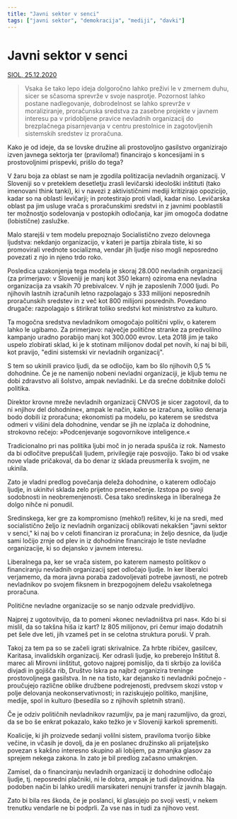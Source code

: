 ```yaml
---
title: "Javni sektor v senci"
tags: ["javni sektor", "demokracija", "mediji", "davki"]
---
```


# Javni sektor v senci

[SIOL, 25.12.2020](https://siol.net/siol-plus/kolumne/tomaz-stih-javni-sektor-v-senci-542176)

> Vsaka še tako lepo ideja dolgoročno lahko preživi le v zmernem duhu, sicer se sčasoma sprevrže v svoje nasprotje. Pozornost lahko postane nadlegovanje, dobrodelnost se lahko sprevrže v moraliziranje, proračunska sredstva za zasebne projekte v javnem interesu pa v pridobljene pravice nevladnih organizacij do brezplačnega pisarnjevanja v centru prestolnice in zagotovljenih sistemskih sredstev iz proračuna.

Kako je od ideje, da se lovske družine ali prostovoljno gasilstvo organizirajo izven javnega sektorja ter (praviloma!) financirajo s koncesijami in s prostovoljnimi prispevki, prišlo do tega?

V žaru boja za oblast se nam je zgodila politizacija nevladnih organizacij. V Sloveniji so v preteklem desetletju zrasli levičarski ideološki inštituti (tako imenovani think tanki), ki v navezi z aktivističnimi mediji kritizirajo opozicijo, kadar so na oblasti levičarji; in protestirajo proti vladi, kadar niso. Levičarska oblast pa jim usluge vrača s proračunskimi sredstvi in z javnimi pooblastili ter možnostjo sodelovanja v postopkih odločanja, kar jim omogoča dodatne (lobistične) zaslužke.

Malo starejši v tem modelu prepoznajo Socialistično zvezo delovnega ljudstva: nekdanjo organizacijo, v kateri je partija zbirala tiste, ki so promovirali vrednote socializma, vendar jih ljudje niso mogli neposredno povezati z njo in njeno trdo roko.

Posledica uzakonjenja tega modela je skoraj 28.000 nevladnih organizacij (za primerjavo: v Sloveniji je manj kot 350 lekarn) oziroma ena nevladna organizacija za vsakih 70 prebivalcev. V njih je zaposlenih 7.000 ljudi. Po njihovih lastnih izračunih letno razpolagajo s 333 milijoni neposrednih proračunskih sredstev in z več kot 800 milijoni posrednih. Povedano drugače: razpolagajo s štirikrat toliko sredstvi kot ministrstvo za kulturo.

Ta mogočna sredstva nevladnikom omogočajo politični vpliv, o katerem lahko le ugibamo. Za primerjavo: največje politične stranke za predvolilno kampanjo uradno porabijo manj kot 300.000 evrov. Leta 2018 jim je tako uspelo zlobirati sklad, ki je k stotinam milijonov dodal pet novih, ki naj bi bili, kot pravijo, "edini sistemski vir nevladnih organizacij".

S tem so ukinili pravico ljudi, da se odločijo, kam bo šlo njihovih 0,5 % dohodnine. Če je ne namenijo nobeni nevladni organizaciji, je kljub temu ne dobi zdravstvo ali šolstvo, ampak nevladniki. Le da srečne dobitnike določi politika.

Direktor krovne mreže nevladnih organizacij CNVOS je sicer zagotovil, da to ni »njihov del dohodnine«, ampak le način, kako se izračuna, koliko denarja bodo dobili iz proračuna; ekonomisti pa modelu, po katerem se sredstva odmeri v višini dela dohodnine, vendar se jih ne izplača iz dohodnine, strokovno rečejo: »Podcenjevanje sogovornikove inteligence.«

Tradicionalno pri nas politika ljubi moč in jo nerada spušča iz rok. Namesto da bi odločitve prepuščali ljudem, privilegije raje posvojijo. Tako bi od vsake nove vlade pričakoval, da bo denar iz sklada preusmerila k svojim, ne ukinila.

Zato je vladni predlog povečanja deleža dohodnine, o katerem odločajo ljudje, in ukinitvi sklada zelo prijetno presenečenje. Izstopa po svoji sodobnosti in neobremenjenosti. Česa tako sredinskega in liberalnega že dolgo nihče ni ponudil.

Sredinskega, ker gre za kompromisno (mehko!) rešitev, ki je na sredi, med socialistično željo iz nevladnih organizacij oblikovati nekakšen "javni sektor v senci," ki naj bo v celoti financiran iz proračuna; in željo desnice, da ljudje sami ločijo zrnje od plev in iz dohodnine financirajo le tiste nevladne organizacije, ki so dejansko v javnem interesu.

Liberalnega pa, ker se vrača sistem, po katerem namesto politikov o financiranju nevladnih organizacij spet odločajo ljudje. In ker liberalci verjamemo, da mora javna poraba zadovoljevati potrebe javnosti, ne potreb nevladnikov po svojem fiksnem in brezpogojnem deležu vsakoletnega proračuna.

Politične nevladne organizacije so se nanjo odzvale predvidljivo.

Najprej z ugotovitvijo, da to pomeni »konec nevladništva pri nas«. Kdo bi si mislil, da so takšna hiša iz kart? Iz 805 milijonov, pri čemur imajo dodatnih pet šele dve leti, jih vzameš pet in se celotna struktura poruši. V prah.

Takoj za tem pa so se začeli igrati skrivalnice. Za hrbte ribičev, gasilcev, Karitasa, invalidskih organizacij. Ker odrasli ljudje, ko preberejo Inštitut 8. marec ali Mirovni iinštitut, gotovo najprej pomislijo, da ti skrbijo za lovišča divjadi in gojišča rib, Društvo Iskra pa najbrž organizira treninge prostovoljnega gasilstva. In ne na tisto, kar dejansko ti nevladniki počnejo - proučujejo različne oblike družbene podrejenosti, predvsem skozi vstop v polje delovanja neokonservativnosti; in raziskujejo politiko, manjšine, medije, spol in kulturo (besedila so z njihovih spletnih strani).

Če je odziv političnih nevladnikov razumljiv, pa je manj razumljivo, da grozi, da se bo še enkrat pokazalo, kako težko je v Sloveniji karkoli spremeniti.

Koalicije, ki jih proizvede sedanji volilni sistem, praviloma tvorijo šibke večine, in včasih je dovolj, da je en poslanec družinsko ali prijateljsko povezan s kakšno interesno skupino ali lobijem, pa zmanjka glasov za sprejem nekega zakona. In zato je bil predlog začasno umaknjen.

Zamisel, da o financiranju nevladnih organizacij iz dohodnine odločajo ljudje, tj. neposredni plačniki, ni le dobra, ampak je tudi daljnovidna. Na podoben način bi lahko uredili marsikateri nenujni transfer iz javnih blagajn.

Zato bi bila res škoda, če je poslanci, ki glasujejo po svoji vesti, v nekem trenutku vendarle ne bi podprli. Za vse nas in tudi za njihovo vest.